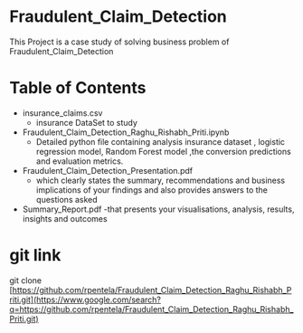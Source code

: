 # Fraudulent_Claim_Detection
This Project is a case study of solving business problem of Fraudulent_Claim_Detection

# Table of Contents

* insurance_claims.csv
	- insurance DataSet to study
* Fraudulent_Claim_Detection_Raghu_Rishabh_Priti.ipynb	
	- Detailed python file containing analysis insurance dataset , logistic regression model, Random Forest model ,the conversion predictions and evaluation metrics.
* Fraudulent_Claim_Detection_Presentation.pdf
	- which clearly states the summary, recommendations and business implications of your findings and also provides answers to the questions asked
* Summary_Report.pdf
  -that presents your visualisations, analysis, results, insights and outcomes
	

# git link
git clone [https://github.com/rpentela/Fraudulent_Claim_Detection_Raghu_Rishabh_Priti.git](https://www.google.com/search?q=https://github.com/rpentela/Fraudulent_Claim_Detection_Raghu_Rishabh_Priti.git)
